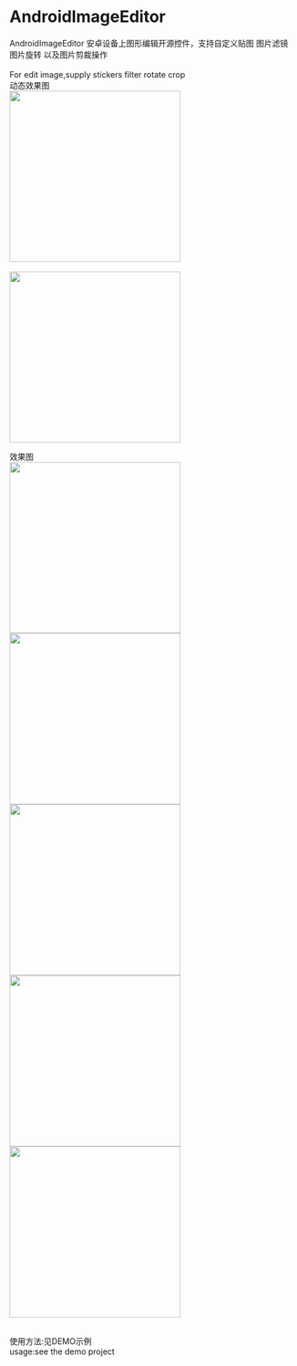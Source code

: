 # AndroidImageEditor

AndroidImageEditor 安卓设备上图形编辑开源控件，支持自定义贴图 图片滤镜 图片旋转 以及图片剪裁操作<br/>
<br/>
For edit image,supply stickers filter rotate crop
<br/>
动态效果图
<br/>
<img src="https://github.com/xuehuayous/ImageEditor-Android/blob/master/screens/demo1.gif?raw=true" width=300 />
<br/>
<br/>
<img src="https://github.com/siwangqishiq/ImageEditAndroid/blob/master/screens/demo2.gif?raw=true" width=300 />

效果图
<br/>
<img src="https://github.com/siwangqishiq/ImageEditAndroid/blob/master/screens/1.png?raw=true" width=300 />
<br/>
<img src="https://github.com/siwangqishiq/ImageEditAndroid/blob/master/screens/2.png?raw=true" width=300 />
<br/>
<img src="https://github.com/siwangqishiq/ImageEditAndroid/blob/master/screens/3.png?raw=true" width=300 />
<br/>
<img src="https://github.com/siwangqishiq/ImageEditAndroid/blob/master/screens/4.png?raw=true" width=300 />
<br/>
<img src="https://github.com/siwangqishiq/ImageEditAndroid/blob/master/screens/5.png?raw=true" width=300 />
<br/>

<br/>
<span>使用方法:见DEMO示例</span>

<br/>
<span>usage:see the demo project</span>
